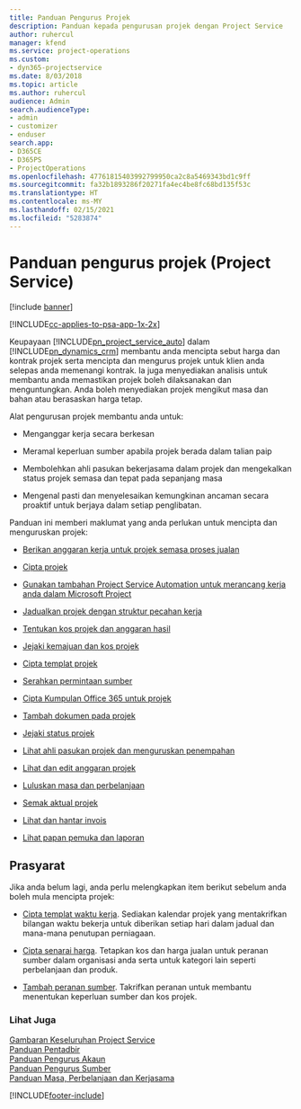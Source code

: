 ```yaml
---
title: Panduan Pengurus Projek
description: Panduan kepada pengurusan projek dengan Project Service
author: ruhercul
manager: kfend
ms.service: project-operations
ms.custom:
- dyn365-projectservice
ms.date: 8/03/2018
ms.topic: article
ms.author: ruhercul
audience: Admin
search.audienceType:
- admin
- customizer
- enduser
search.app:
- D365CE
- D365PS
- ProjectOperations
ms.openlocfilehash: 47761815403992799950ca2c8a5469343bd1c9ff
ms.sourcegitcommit: fa32b1893286f20271fa4ec4be8fc68bd135f53c
ms.translationtype: HT
ms.contentlocale: ms-MY
ms.lasthandoff: 02/15/2021
ms.locfileid: "5283874"
---
```

# <a name="project-manager-guide-project-service"></a>Panduan pengurus projek (Project Service)

[!include [banner](../includes/psa-now-project-operations.md)]

[!INCLUDE[cc-applies-to-psa-app-1x-2x](../includes/cc-applies-to-psa-app-1x-2x.md)]

Keupayaan [!INCLUDE[pn_project_service_auto](../includes/pn-project-service-auto.md)] dalam [!INCLUDE[pn_dynamics_crm](../includes/pn-dynamics-crm.md)] membantu anda mencipta sebut harga dan kontrak projek serta mencipta dan mengurus projek untuk klien anda selepas anda memenangi kontrak. Ia juga menyediakan analisis untuk membantu anda memastikan projek boleh dilaksanakan dan menguntungkan. Anda boleh menyediakan projek mengikut masa dan bahan atau berasaskan harga tetap.  
  
 Alat pengurusan projek membantu anda untuk:  
  
-   Menganggar kerja secara berkesan  
  
-   Meramal keperluan sumber apabila projek berada dalam talian paip  
  
-   Membolehkan ahli pasukan bekerjasama dalam projek dan mengekalkan status projek semasa dan tepat pada sepanjang masa  
  
-   Mengenal pasti dan menyelesaikan kemungkinan ancaman secara proaktif untuk berjaya dalam setiap penglibatan.  
  
Panduan ini memberi maklumat yang anda perlukan untuk mencipta dan menguruskan projek:  
  
-   [Berikan anggaran kerja untuk projek semasa proses jualan](../psa/provide-estimates-project-during-sales-process.md)  
  
-   [Cipta projek](../psa/create-project.md)  
  
-   [Gunakan tambahan Project Service Automation untuk merancang kerja anda dalam Microsoft Project](../psa/add-plan-work-microsoft-project.md)  
  
-   [Jadualkan projek dengan struktur pecahan kerja](../psa/schedule-project-work-breakdown-structure.md)  
  
-   [Tentukan kos projek dan anggaran hasil](../psa/determine-project-cost-revenue-estimates.md)  
  
-   [Jejaki kemajuan dan kos projek](../psa/track-project-progress-cost.md)  
  
-   [Cipta templat projek](../psa/create-project-template.md)  
  
-   [Serahkan permintaan sumber](../psa/submit-resource-requests.md)  
  
-   [Cipta Kumpulan Office 365 untuk projek](../psa/create-office-365-group-project.md)  
  
-   [Tambah dokumen pada projek](../psa/add-documents-project.md)  
  
-   [Jejaki status projek](../psa/track-project-status.md)  
  
-   [Lihat ahli pasukan projek dan menguruskan penempahan](../psa/view-project-team-members-manage-bookings.md)  
  
-   [Lihat dan edit anggaran projek](../psa/view-edit-project-estimates.md)  
  
-   [Luluskan masa dan perbelanjaan](../psa/approve-time-expenses.md)  
  
-   [Semak aktual projek](../psa/review-project-actuals.md)  
  
-   [Lihat dan hantar invois](../psa/view-send-invoices.md)  
  
-   [Lihat papan pemuka dan laporan](../psa/view-dashboards-reports.md)  
  
## <a name="prerequisites"></a>Prasyarat  
 Jika anda belum lagi, anda perlu melengkapkan item berikut sebelum anda boleh mula mencipta projek:  
  
-   [Cipta templat waktu kerja](../psa/create-work-hours-template.md). Sediakan kalendar projek yang mentakrifkan bilangan waktu bekerja untuk diberikan setiap hari dalam jadual dan mana-mana penutupan perniagaan.  
  
-   [Cipta senarai harga](../psa/create-price-list.md). Tetapkan kos dan harga jualan untuk peranan sumber dalam organisasi anda serta untuk kategori lain seperti perbelanjaan dan produk.  
  
-   [Tambah peranan sumber](../psa/add-resource-roles.md). Takrifkan peranan untuk membantu menentukan keperluan sumber dan kos projek.  
  
### <a name="see-also"></a>Lihat Juga  
 [Gambaran Keseluruhan Project Service](../psa/overview.md)   
 [Panduan Pentadbir](../psa/admin-guide.md)   
 [Panduan Pengurus Akaun](../psa/account-manager-guide.md)   
 [Panduan Pengurus Sumber](../psa/resource-manager-guide.md)   
 [Panduan Masa, Perbelanjaan dan Kerjasama](../psa/time-expense-collaboration-guide.md)



[!INCLUDE[footer-include](../includes/footer-banner.md)]
